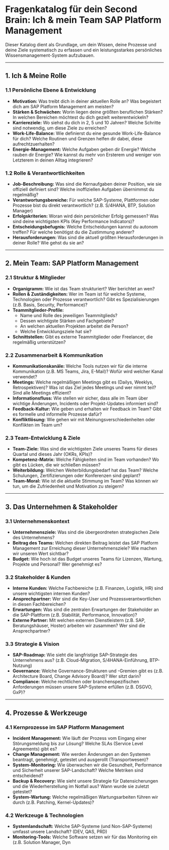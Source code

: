 # Fragenkatalog für dein Second Brain: Ich & mein Team SAP Platform Management

Dieser Katalog dient als Grundlage, um dein Wissen, deine Prozesse und deine Ziele systematisch zu erfassen und ein leistungsstarkes persönliches Wissensmanagement-System aufzubauen.

---

## 1. Ich & Meine Rolle

### 1.1 Persönliche Ebene & Entwicklung
- **Motivation:** Was treibt dich in deiner aktuellen Rolle an? Was begeistert dich am SAP Platform Management am meisten?
- **Stärken & Schwächen:** Worin liegen deine größten beruflichen Stärken? In welchen Bereichen möchtest du dich gezielt weiterentwickeln?
- **Karriereziele:** Wo siehst du dich in 2, 5 und 10 Jahren? Welche Schritte sind notwendig, um diese Ziele zu erreichen?
- **Work-Life-Balance:** Wie definierst du eine gesunde Work-Life-Balance für dich? Welche Routinen und Grenzen helfen dir dabei, diese aufrechtzuerhalten?
- **Energie-Management:** Welche Aufgaben geben dir Energie? Welche rauben dir Energie? Wie kannst du mehr von Ersterem und weniger von Letzterem in deinen Alltag integrieren?

### 1.2 Rolle & Verantwortlichkeiten
- **Job-Beschreibung:** Was sind die Kernaufgaben deiner Position, wie sie offiziell definiert sind? Welche inoffiziellen Aufgaben übernimmst du regelmäßig?
- **Verantwortungsbereiche:** Für welche SAP-Systeme, Plattformen oder Prozesse bist du direkt verantwortlich? (z.B. S/4HANA, BTP, Solution Manager)
- **Erfolgskriterien:** Woran wird dein persönlicher Erfolg gemessen? Was sind deine wichtigsten KPIs (Key Performance Indicators)?
- **Entscheidungsbefugnis:** Welche Entscheidungen kannst du autonom treffen? Für welche benötigst du die Zustimmung anderer?
- **Herausforderungen:** Was sind die aktuell größten Herausforderungen in deiner Rolle? Wie gehst du sie an?

---

## 2. Mein Team: SAP Platform Management

### 2.1 Struktur & Mitglieder
- **Organigramm:** Wie ist das Team strukturiert? Wer berichtet an wen?
- **Rollen & Zuständigkeiten:** Wer im Team ist für welche Systeme, Technologien oder Prozesse verantwortlich? Gibt es Spezialisierungen (z.B. Basis, Security, Performance)?
- **Teammitglieder-Profile:**
    - Name und Rolle des jeweiligen Teammitglieds?
    - Dessen wichtigste Stärken und Fachgebiete?
    - An welchen aktuellen Projekten arbeitet die Person?
    - Welche Entwicklungsziele hat sie?
- **Schnittstellen:** Gibt es externe Teammitglieder oder Freelancer, die regelmäßig unterstützen?

### 2.2 Zusammenarbeit & Kommunikation
- **Kommunikationskanäle:** Welche Tools nutzen wir für die interne Kommunikation (z.B. MS Teams, Jira, E-Mail)? Wofür wird welcher Kanal verwendet?
- **Meetings:** Welche regelmäßigen Meetings gibt es (Dailys, Weeklys, Retrospektiven)? Was ist das Ziel jedes Meetings und wer nimmt teil? Sind alle Meetings effizient?
- **Informationsfluss:** Wie stellen wir sicher, dass alle im Team über wichtige Änderungen, Incidents oder Projekt-Updates informiert sind?
- **Feedback-Kultur:** Wie geben und erhalten wir Feedback im Team? Gibt es formelle und informelle Prozesse dafür?
- **Konfliktlösung:** Wie gehen wir mit Meinungsverschiedenheiten oder Konflikten im Team um?

### 2.3 Team-Entwicklung & Ziele
- **Team-Ziele:** Was sind die wichtigsten Ziele unseres Teams für dieses Quartal und dieses Jahr (OKRs, KPIs)?
- **Kompetenz-Matrix:** Welche Fähigkeiten sind im Team vorhanden? Wo gibt es Lücken, die wir schließen müssen?
- **Weiterbildung:** Welchen Weiterbildungsbedarf hat das Team? Welche Schulungen, Zertifizierungen oder Konferenzen sind geplant?
- **Team-Moral:** Wie ist die aktuelle Stimmung im Team? Was können wir tun, um die Zufriedenheit und Motivation zu steigern?

---

## 3. Das Unternehmen & Stakeholder

### 3.1 Unternehmenskontext
- **Unternehmensziele:** Was sind die übergeordneten strategischen Ziele des Unternehmens?
- **Beitrag des Teams:** Welchen direkten Beitrag leistet das SAP Platform Management zur Erreichung dieser Unternehmensziele? Wie machen wir unseren Wert sichtbar?
- **Budget:** Wie hoch ist das Budget unseres Teams für Lizenzen, Wartung, Projekte und Personal? Wer genehmigt es?

### 3.2 Stakeholder & Kunden
- **Interne Kunden:** Welche Fachbereiche (z.B. Finanzen, Logistik, HR) sind unsere wichtigsten internen Kunden?
- **Ansprechpartner:** Wer sind die Key-User und Prozessverantwortlichen in diesen Fachbereichen?
- **Erwartungen:** Was sind die zentralen Erwartungen der Stakeholder an die SAP-Plattform (z.B. Stabilität, Performance, Innovation)?
- **Externe Partner:** Mit welchen externen Dienstleistern (z.B. SAP, Beratungshäuser, Hoster) arbeiten wir zusammen? Wer sind die Ansprechpartner?

### 3.3 Strategie & Vision
- **SAP-Roadmap:** Wie sieht die langfristige SAP-Strategie des Unternehmens aus? (z.B. Cloud-Migration, S/4HANA-Einführung, BTP-Nutzung)
- **Governance:** Welche Governance-Strukturen und -Gremien gibt es (z.B. Architecture Board, Change Advisory Board)? Wer sitzt darin?
- **Compliance:** Welche rechtlichen oder branchenspezifischen Anforderungen müssen unsere SAP-Systeme erfüllen (z.B. DSGVO, GxP)?

---

## 4. Prozesse & Werkzeuge

### 4.1 Kernprozesse im SAP Platform Management
- **Incident Management:** Wie läuft der Prozess vom Eingang einer Störungsmeldung bis zur Lösung? Welche SLAs (Service Level Agreements) gibt es?
- **Change Management:** Wie werden Änderungen an den Systemen beantragt, genehmigt, getestet und ausgerollt (Transportwesen)?
- **System-Monitoring:** Wie überwachen wir die Gesundheit, Performance und Sicherheit unserer SAP-Landschaft? Welche Metriken sind entscheidend?
- **Backup & Recovery:** Wie sieht unsere Strategie für Datensicherungen und die Wiederherstellung im Notfall aus? Wann wurde sie zuletzt getestet?
- **System-Wartung:** Welche regelmäßigen Wartungsarbeiten führen wir durch (z.B. Patching, Kernel-Updates)?

### 4.2 Werkzeuge & Technologien
- **Systemlandschaft:** Welche SAP-Systeme (und Non-SAP-Systeme) umfasst unsere Landschaft? (DEV, QAS, PRD)
- **Monitoring-Tools:** Welche Software setzen wir für das Monitoring ein (z.B. Solution Manager, Dyn

